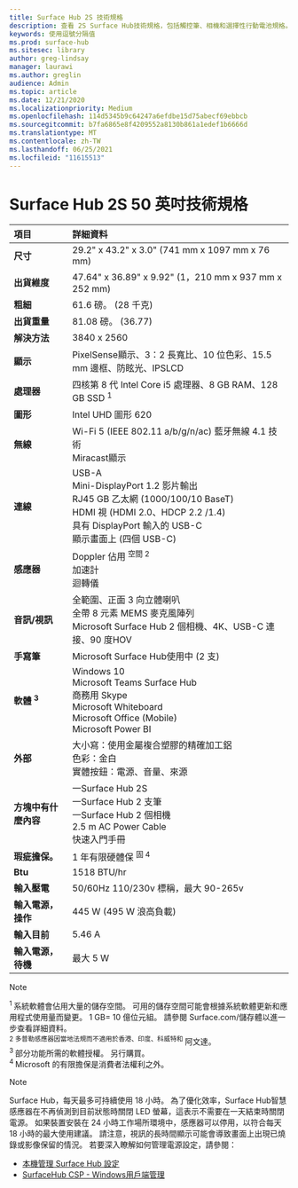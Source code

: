 ```yaml
---
title: Surface Hub 2S 技術規格
description: 查看 2S Surface Hub技術規格，包括觸控筆、相機和選擇性行動電池規格。
keywords: 使用逗號分隔值
ms.prod: surface-hub
ms.sitesec: library
author: greg-lindsay
manager: laurawi
ms.author: greglin
audience: Admin
ms.topic: article
ms.date: 12/21/2020
ms.localizationpriority: Medium
ms.openlocfilehash: 114d5345b9c64247a6efdbe15d75abecf69ebbcb
ms.sourcegitcommit: b7fa6865e8f4209552a8130b861a1edef1b6666d
ms.translationtype: MT
ms.contentlocale: zh-TW
ms.lasthandoff: 06/25/2021
ms.locfileid: "11615513"
---
```

# <a name="surface-hub-2s-50-inch-tech-specs"></a>Surface Hub 2S 50 英吋技術規格

| 項目 | 詳細資料 |
|:------ |:--------- |
|**尺寸**| 29.2" x 43.2" x 3.0" (741 mm x 1097 mm x 76 mm)  |
|**出貨維度**| 47.64" x 36.89" x 9.92" (1，210 mm x 937 mm x 252 mm) |
|**粗細**| 61.6 磅。  (28 千克)  |
|**出貨重量**| 81.08 磅。  (36.77)  |
|**解決方法**| 3840 x 2560 |
|**顯示**| PixelSense顯示、3：2 長寬比、10 位色彩、15.5 mm 邊框、防眩光、IPSLCD |
|**處理器**| 四核第 8 代 Intel Core i5 處理器、8 GB RAM、128 GB SSD <sup> 1</sup> |
|**圖形**| Intel UHD 圖形 620 |
|**無線**| Wi-Fi 5 (IEEE 802.11 a/b/g/n/ac) 藍牙無線 4.1 技術 <br> Miracast顯示 |
|**連線**| USB-A <br> Mini-DisplayPort 1.2 影片輸出 <br> RJ45 GB 乙太網 (1000/100/10 BaseT)  <br> HDMI 視 (HDMI 2.0、HDCP 2.2 /1.4)  <br> 具有 DisplayPort 輸入的 USB-C <br> 顯示畫面上 (四個 USB-C)  |
|**感應器**| Doppler 佔用 <sup> 空間 2</sup> <br> 加速計 <br> 迴轉儀 |
|**音訊/視訊**| 全範圍、正面 3 向立體喇叭 <br> 全帶 8 元素 MEMS 麥克風陣列 <br> Microsoft Surface Hub 2 個相機、4K、USB-C 連接、90 度HOV |
|**手寫筆**| Microsoft Surface Hub使用中 (2 支)  |
|**軟體 <sup> 3</sup>**| Windows 10 <br> Microsoft Teams Surface Hub <br> 商務用 Skype <br> Microsoft Whiteboard <br> Microsoft Office (Mobile)  <br> Microsoft Power BI |
|**外部**| 大小寫：使用金屬複合塑膠的精確加工鋁 <br> 色彩：金白 <br> 實體按鈕：電源、音量、來源 |
|**方塊中有什麼內容**| 一Surface Hub 2S <br> 一Surface Hub 2 支筆  <br> 一Surface Hub 2 個相機 <br> 2.5 m AC Power Cable <br> 快速入門手冊 |
|**瑕疵擔保。**| 1 年有限硬體保 <sup> 固 4</sup> |
|**Btu**| 1518 BTU/hr |
|**輸入壓電**| 50/60Hz 110/230v 標稱，最大 90-265v |
|**輸入電源，操作**| 445 W (495 W 浪高負載)  |
|**輸入目前**| 5.46 A |
|**輸入電源，待機**| 最大 5 W  |

> [!NOTE]
> <sup>1 </sup> 系統軟體會佔用大量的儲存空間。 可用的儲存空間可能會根據系統軟體更新和應用程式使用量而變更。 1 GB= 10 億位元組。 請參閱 Surface.com/儲存體以進一步查看詳細資料。 <br> <sup>2 多普勒感應器因當地法規而不適用於香港、印度、科威特和 </sup> 阿文達。
<br> <sup>3 </sup> 部分功能所需的軟體授權。 另行購買。<br> <sup>4 </sup> Microsoft 的有限擔保是消費者法權利之外。 

> [!NOTE]
> Surface Hub，每天最多可持續使用 18 小時。 為了優化效率，Surface Hub智慧感應器在不再偵測到目前狀態時關閉 LED 螢幕，這表示不需要在一天結束時關閉電源。 如果裝置安裝在 24 小時工作場所環境中，感應器可以停用，以符合每天 18 小時的最大使用建議。 請注意，視訊的長時間顯示可能會導致畫面上出現已燒錄或影像保留的情況。 若要深入瞭解如何管理電源設定，請參閱：
>
> - [本機管理 Surface Hub 設定](local-management-surface-hub-settings.md)
> - [SurfaceHub CSP - Windows用戶端管理](/windows/client-management/mdm/surfacehub-csp)
